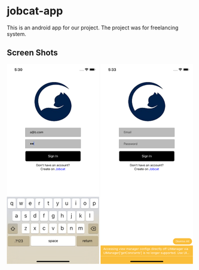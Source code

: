 # jobcat-app
This is an android app for our project. The project was for freelancing system.


 ## Screen Shots
 <img src="/ScreenShots/ScreenShot1.png" height="49%" width="49%"> <img src="/ScreenShots/ScreenShot2.png" height="49%" width="49%">